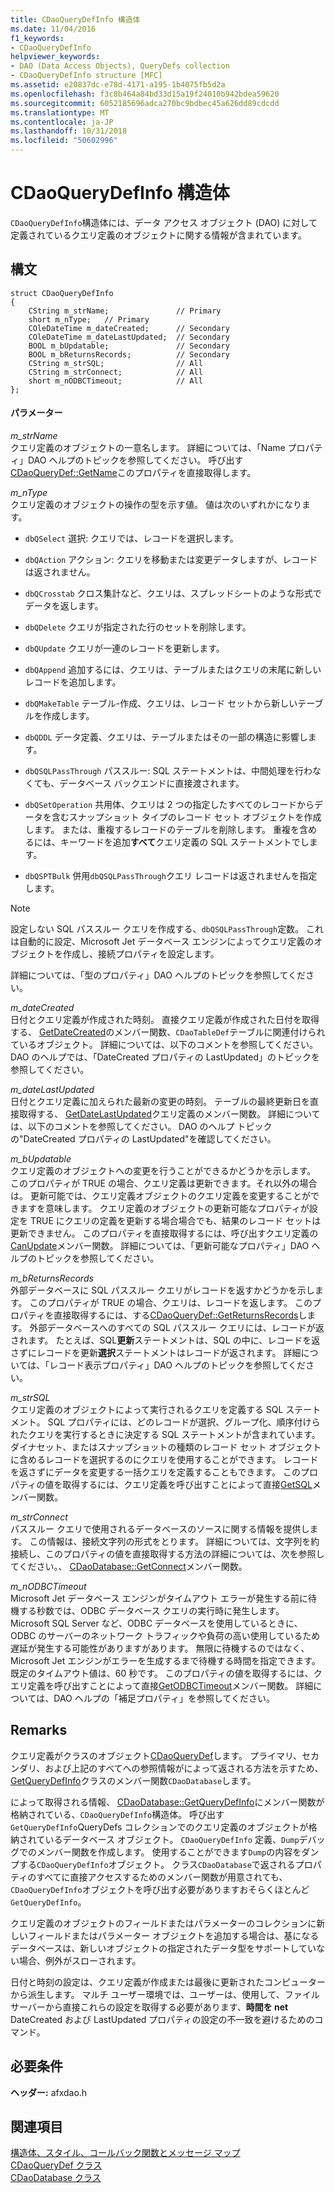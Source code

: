 ```yaml
---
title: CDaoQueryDefInfo 構造体
ms.date: 11/04/2016
f1_keywords:
- CDaoQueryDefInfo
helpviewer_keywords:
- DAO (Data Access Objects), QueryDefs collection
- CDaoQueryDefInfo structure [MFC]
ms.assetid: e20837dc-e78d-4171-a195-1b4075fb5d2a
ms.openlocfilehash: f3c8b464a84bd33d15a19f24010b942bdea59620
ms.sourcegitcommit: 6052185696adca270bc9bdbec45a626dd89cdcdd
ms.translationtype: MT
ms.contentlocale: ja-JP
ms.lasthandoff: 10/31/2018
ms.locfileid: "50602996"
---
```

# <a name="cdaoquerydefinfo-structure"></a>CDaoQueryDefInfo 構造体

`CDaoQueryDefInfo`構造体には、データ アクセス オブジェクト (DAO) に対して定義されているクエリ定義のオブジェクトに関する情報が含まれています。

## <a name="syntax"></a>構文

```
struct CDaoQueryDefInfo
{
    CString m_strName;               // Primary
    short m_nType;   // Primary
    COleDateTime m_dateCreated;      // Secondary
    COleDateTime m_dateLastUpdated;  // Secondary
    BOOL m_bUpdatable;               // Secondary
    BOOL m_bReturnsRecords;          // Secondary
    CString m_strSQL;                // All
    CString m_strConnect;            // All
    short m_nODBCTimeout;            // All
};
```

#### <a name="parameters"></a>パラメーター

*m_strName*<br/>
クエリ定義のオブジェクトの一意名します。 詳細については、「Name プロパティ」DAO ヘルプのトピックを参照してください。 呼び出す[CDaoQueryDef::GetName](../../mfc/reference/cdaoquerydef-class.md#getname)このプロパティを直接取得します。

*m_nType*<br/>
クエリ定義のオブジェクトの操作の型を示す値。 値は次のいずれかになります。

- `dbQSelect` 選択: クエリでは、レコードを選択します。

- `dbQAction` アクション: クエリを移動または変更データしますが、レコードは返されません。

- `dbQCrosstab` クロス集計など、クエリは、スプレッドシートのような形式でデータを返します。

- `dbQDelete` クエリが指定された行のセットを削除します。

- `dbQUpdate` クエリが一連のレコードを更新します。

- `dbQAppend` 追加するには、クエリは、テーブルまたはクエリの末尾に新しいレコードを追加します。

- `dbQMakeTable` テーブル-作成、クエリは、レコード セットから新しいテーブルを作成します。

- `dbQDDL` データ定義、クエリは、テーブルまたはその一部の構造に影響します。

- `dbQSQLPassThrough` パススルー: SQL ステートメントは、中間処理を行わなくても、データベース バックエンドに直接渡されます。

- `dbQSetOperation` 共用体、クエリは 2 つの指定したすべてのレコードからデータを含むスナップショット タイプのレコード セット オブジェクトを作成します。 または、重複するレコードのテーブルを削除します。 重複を含めるには、キーワードを追加**すべて**クエリ定義の SQL ステートメントでします。

- `dbQSPTBulk` 併用`dbQSQLPassThrough`クエリ レコードは返されませんを指定します。

> [!NOTE]
>  設定しない SQL パススルー クエリを作成する、`dbQSQLPassThrough`定数。 これは自動的に設定、Microsoft Jet データベース エンジンによってクエリ定義のオブジェクトを作成し、接続プロパティを設定します。

詳細については、「型のプロパティ」DAO ヘルプのトピックを参照してください。

*m_dateCreated*<br/>
日付とクエリ定義が作成された時刻。 直接クエリ定義が作成された日付を取得する、 [GetDateCreated](../../mfc/reference/cdaotabledef-class.md#getdatecreated)のメンバー関数、`CDaoTableDef`テーブルに関連付けられているオブジェクト。 詳細については、以下のコメントを参照してください。 DAO のヘルプでは、「DateCreated プロパティの LastUpdated」のトピックを参照してください。

*m_dateLastUpdated*<br/>
日付とクエリ定義に加えられた最新の変更の時刻。 テーブルの最終更新日を直接取得する、 [GetDateLastUpdated](../../mfc/reference/cdaoquerydef-class.md#getdatelastupdated)クエリ定義のメンバー関数。 詳細については、以下のコメントを参照してください。 DAO のヘルプ トピックの"DateCreated プロパティの LastUpdated"を確認してください。

*m_bUpdatable*<br/>
クエリ定義のオブジェクトへの変更を行うことができるかどうかを示します。 このプロパティが TRUE の場合、クエリ定義は更新できます。それ以外の場合は。 更新可能では、クエリ定義オブジェクトのクエリ定義を変更することができますを意味します。 クエリ定義のオブジェクトの更新可能なプロパティが設定を TRUE にクエリの定義を更新する場合場合でも、結果のレコード セットは更新できません。 このプロパティを直接取得するには、呼び出すクエリ定義の[CanUpdate](../../mfc/reference/cdaoquerydef-class.md#canupdate)メンバー関数。 詳細については、「更新可能なプロパティ」DAO ヘルプのトピックを参照してください。

*m_bReturnsRecords*<br/>
外部データベースに SQL パススルー クエリがレコードを返すかどうかを示します。 このプロパティが TRUE の場合、クエリは、レコードを返します。 このプロパティを直接取得するには、する[CDaoQueryDef::GetReturnsRecords](../../mfc/reference/cdaoquerydef-class.md#getreturnsrecords)します。 外部データベースへのすべての SQL パススルー クエリには、レコードが返されます。 たとえば、SQL**更新**ステートメントは、SQL の中に、レコードを返さずにレコードを更新**選択**ステートメントはレコードが返されます。 詳細については、「レコード表示プロパティ」DAO ヘルプのトピックを参照してください。

*m_strSQL*<br/>
クエリ定義のオブジェクトによって実行されるクエリを定義する SQL ステートメント。 SQL プロパティには、どのレコードが選択、グループ化、順序付けられたクエリを実行するときに決定する SQL ステートメントが含まれています。 ダイナセット、またはスナップショットの種類のレコード セット オブジェクトに含めるレコードを選択するのにクエリを使用することができます。 レコードを返さずにデータを変更する一括クエリを定義することもできます。 このプロパティの値を取得するには、クエリ定義を呼び出すことによって直接[GetSQL](../../mfc/reference/cdaoquerydef-class.md#getsql)メンバー関数。

*m_strConnect*<br/>
パススルー クエリで使用されるデータベースのソースに関する情報を提供します。 この情報は、接続文字列の形式をとります。 詳細については、文字列を約接続し、このプロパティの値を直接取得する方法の詳細については、次を参照してください。、 [CDaoDatabase::GetConnect](../../mfc/reference/cdaodatabase-class.md#getconnect)メンバー関数。

*m_nODBCTimeout*<br/>
Microsoft Jet データベース エンジンがタイムアウト エラーが発生する前に待機する秒数では、ODBC データベース クエリの実行時に発生します。 Microsoft SQL Server など、ODBC データベースを使用しているときに、ODBC のサーバーのネットワーク トラフィックや負荷の高い使用しているため遅延が発生する可能性がありますがあります。 無限に待機するのではなく、Microsoft Jet エンジンがエラーを生成するまで待機する時間を指定できます。 既定のタイムアウト値は、60 秒です。 このプロパティの値を取得するには、クエリ定義を呼び出すことによって直接[GetODBCTimeout](../../mfc/reference/cdaoquerydef-class.md#getodbctimeout)メンバー関数。 詳細については、DAO ヘルプの「補足プロパティ」を参照してください。

## <a name="remarks"></a>Remarks

クエリ定義がクラスのオブジェクト[CDaoQueryDef](../../mfc/reference/cdaoquerydef-class.md)します。 プライマリ、セカンダリ、および上記のすべてへの参照情報がによって返される方法を示すため、 [GetQueryDefInfo](../../mfc/reference/cdaodatabase-class.md#getquerydefinfo)クラスのメンバー関数`CDaoDatabase`します。

によって取得される情報、 [CDaoDatabase::GetQueryDefInfo](../../mfc/reference/cdaodatabase-class.md#getquerydefinfo)にメンバー関数が格納されている、`CDaoQueryDefInfo`構造体。 呼び出す`GetQueryDefInfo`QueryDefs コレクションでのクエリ定義のオブジェクトが格納されているデータベース オブジェクト。 `CDaoQueryDefInfo` 定義、`Dump`デバッグでのメンバー関数を作成します。 使用することができます`Dump`の内容をダンプする`CDaoQueryDefInfo`オブジェクト。 クラス`CDaoDatabase`で返されるプロパティのすべてに直接アクセスするためのメンバー関数が用意されても、`CDaoQueryDefInfo`オブジェクトを呼び出す必要がありますおそらくほとんど`GetQueryDefInfo`。

クエリ定義のオブジェクトのフィールドまたはパラメーターのコレクションに新しいフィールドまたはパラメーター オブジェクトを追加する場合は、基になるデータベースは、新しいオブジェクトの指定されたデータ型をサポートしていない場合、例外がスローされます。

日付と時刻の設定は、クエリ定義が作成または最後に更新されたコンピューターから派生します。 マルチ ユーザー環境では、ユーザーは、使用して、ファイル サーバーから直接これらの設定を取得する必要があります、**時間を net** DateCreated および LastUpdated プロパティの設定の不一致を避けるためのコマンド。

## <a name="requirements"></a>必要条件

**ヘッダー:** afxdao.h

## <a name="see-also"></a>関連項目

[構造体、スタイル、コールバック関数とメッセージ マップ](../../mfc/reference/structures-styles-callbacks-and-message-maps.md)<br/>
[CDaoQueryDef クラス](../../mfc/reference/cdaoquerydef-class.md)<br/>
[CDaoDatabase クラス](../../mfc/reference/cdaodatabase-class.md)
